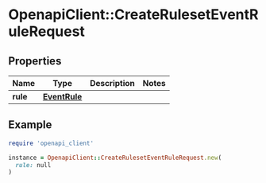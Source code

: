 # OpenapiClient::CreateRulesetEventRuleRequest

## Properties

| Name | Type | Description | Notes |
| ---- | ---- | ----------- | ----- |
| **rule** | [**EventRule**](EventRule.md) |  |  |

## Example

```ruby
require 'openapi_client'

instance = OpenapiClient::CreateRulesetEventRuleRequest.new(
  rule: null
)
```

